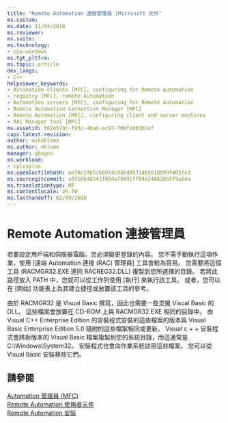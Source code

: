 ```yaml
---
title: "Remote Automation 連接管理員 |Microsoft 文件"
ms.custom: 
ms.date: 11/04/2016
ms.reviewer: 
ms.suite: 
ms.technology:
- cpp-windows
ms.tgt_pltfrm: 
ms.topic: article
dev_langs:
- C++
helpviewer_keywords:
- Automation clients [MFC], configuring for Remote Automation
- registry [MFC], remote Automation
- Automation servers [MFC], configuring for Remote Automation
- Remote Automation Connection Manager [MFC]
- Remote Automation [MFC], configuring client and server machines
- RAC Manager tool [MFC]
ms.assetid: 562eb7bc-f95c-46ad-ac97-f0dfa98362af
caps.latest.revision: 
author: mikeblome
ms.author: mblome
manager: ghogen
ms.workload:
- cplusplus
ms.openlocfilehash: ee78c1fb5c66974c946d0571db981d899f405fe3
ms.sourcegitcommit: a5916b48541f804a79891ff04e246628b5f9a24a
ms.translationtype: MT
ms.contentlocale: zh-TW
ms.lasthandoff: 02/09/2018
---
```

# <a name="remote-automation-connection-manager"></a>Remote Automation 連接管理員
若要設定用戶端和伺服器電腦，您必須變更登錄的內容。 您不需手動執行這項作業，使用 [遠端 Automation 連接 (RAC) 管理員] 工具會較為容易。 您需要將這個工具 (RACMGR32.EXE 連同 RACREG32.DLL) 複製到您所選擇的目錄。 若將此路徑放入 PATH 中，您就可以從工作列使用 [執行] 來執行該工具。 或者，您可以在 [開始] 功能表上為其建立捷徑或放置該工具的參考。  
  
 由於 RACMGR32 是 Visual Basic 撰寫，因此也需要一些支援 Visual Basic 的 DLL。 這些檔案會放置在 CD-ROM 上與 RACMGR32.EXE 相同的目錄中。 由 Visual C++ Enterprise Edition 的安裝程式安裝的這些檔案的版本與 Visual Basic Enterprise Edition 5.0 隨附的這些檔案相同或更新。 Visual c + + 安裝程式會將新版本的 Visual Basic 檔案複製到您的系統目錄，而這通常是 C:\Windows\System32。 安裝程式也會向作業系統註冊這些檔案。 您可以從 Visual Basic 安裝移除它們。  
  
## <a name="see-also"></a>請參閱  
 [Automation 管理員 (MFC)](../mfc/automation-manager-mfc.md)   
 [Remote Automation 使用者元件](../mfc/remote-automation-user-components.md)   
 [Remote Automation 安裝](../mfc/remote-automation-installation.md)

